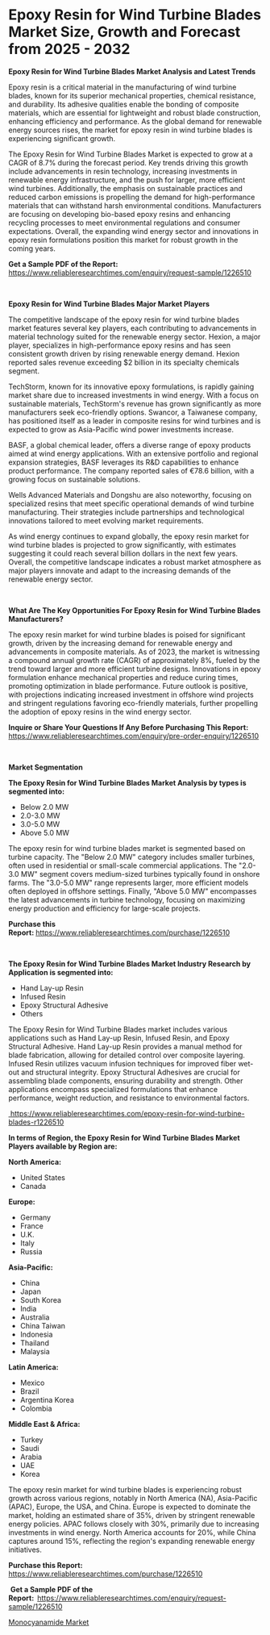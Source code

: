 <p><h1>Epoxy Resin for Wind Turbine Blades Market Size, Growth and Forecast from 2025 - 2032</h1></p><p><strong>Epoxy Resin for Wind Turbine Blades Market Analysis and Latest Trends</strong></p>
<p><p>Epoxy resin is a critical material in the manufacturing of wind turbine blades, known for its superior mechanical properties, chemical resistance, and durability. Its adhesive qualities enable the bonding of composite materials, which are essential for lightweight and robust blade construction, enhancing efficiency and performance. As the global demand for renewable energy sources rises, the market for epoxy resin in wind turbine blades is experiencing significant growth.</p><p>The Epoxy Resin for Wind Turbine Blades Market is expected to grow at a CAGR of 8.7% during the forecast period. Key trends driving this growth include advancements in resin technology, increasing investments in renewable energy infrastructure, and the push for larger, more efficient wind turbines. Additionally, the emphasis on sustainable practices and reduced carbon emissions is propelling the demand for high-performance materials that can withstand harsh environmental conditions. Manufacturers are focusing on developing bio-based epoxy resins and enhancing recycling processes to meet environmental regulations and consumer expectations. Overall, the expanding wind energy sector and innovations in epoxy resin formulations position this market for robust growth in the coming years.</p></p>
<p><strong>Get a Sample PDF of the Report:&nbsp;</strong> <a href="https://www.reliableresearchtimes.com/enquiry/request-sample/1226510?utm_campaign=2204&utm_medium=2&utm_source=Github&utm_content=ia&utm_term=02022025&utm_id=epoxy-resin-for-wind-turbine-blades">https://www.reliableresearchtimes.com/enquiry/request-sample/1226510</a></p>
<p>&nbsp;</p>
<p><strong>Epoxy Resin for Wind Turbine Blades Major Market Players</strong></p>
<p><p>The competitive landscape of the epoxy resin for wind turbine blades market features several key players, each contributing to advancements in material technology suited for the renewable energy sector. Hexion, a major player, specializes in high-performance epoxy resins and has seen consistent growth driven by rising renewable energy demand. Hexion reported sales revenue exceeding $2 billion in its specialty chemicals segment.</p><p>TechStorm, known for its innovative epoxy formulations, is rapidly gaining market share due to increased investments in wind energy. With a focus on sustainable materials, TechStorm's revenue has grown significantly as more manufacturers seek eco-friendly options. Swancor, a Taiwanese company, has positioned itself as a leader in composite resins for wind turbines and is expected to grow as Asia-Pacific wind power investments increase.</p><p>BASF, a global chemical leader, offers a diverse range of epoxy products aimed at wind energy applications. With an extensive portfolio and regional expansion strategies, BASF leverages its R&D capabilities to enhance product performance. The company reported sales of €78.6 billion, with a growing focus on sustainable solutions.</p><p>Wells Advanced Materials and Dongshu are also noteworthy, focusing on specialized resins that meet specific operational demands of wind turbine manufacturing. Their strategies include partnerships and technological innovations tailored to meet evolving market requirements.</p><p>As wind energy continues to expand globally, the epoxy resin market for wind turbine blades is projected to grow significantly, with estimates suggesting it could reach several billion dollars in the next few years. Overall, the competitive landscape indicates a robust market atmosphere as major players innovate and adapt to the increasing demands of the renewable energy sector.</p></p>
<p>&nbsp;</p>
<p><strong>What Are The Key Opportunities For Epoxy Resin for Wind Turbine Blades Manufacturers?</strong></p>
<p><p>The epoxy resin market for wind turbine blades is poised for significant growth, driven by the increasing demand for renewable energy and advancements in composite materials. As of 2023, the market is witnessing a compound annual growth rate (CAGR) of approximately 8%, fueled by the trend toward larger and more efficient turbine designs. Innovations in epoxy formulation enhance mechanical properties and reduce curing times, promoting optimization in blade performance. Future outlook is positive, with projections indicating increased investment in offshore wind projects and stringent regulations favoring eco-friendly materials, further propelling the adoption of epoxy resins in the wind energy sector.</p></p>
<p><strong>Inquire or Share Your Questions If Any Before Purchasing This Report:</strong> <a href="https://www.reliableresearchtimes.com/enquiry/pre-order-enquiry/1226510?utm_campaign=2204&utm_medium=2&utm_source=Github&utm_content=ia&utm_term=02022025&utm_id=epoxy-resin-for-wind-turbine-blades">https://www.reliableresearchtimes.com/enquiry/pre-order-enquiry/1226510</a></p>
<p>&nbsp;</p>
<p><strong>Market Segmentation</strong></p>
<p><strong>The Epoxy Resin for Wind Turbine Blades Market Analysis by types is segmented into:</strong></p>
<p><ul><li>Below 2.0 MW</li><li>2.0-3.0 MW</li><li>3.0-5.0 MW</li><li>Above 5.0 MW</li></ul></p>
<p><p>The epoxy resin for wind turbine blades market is segmented based on turbine capacity. The "Below 2.0 MW" category includes smaller turbines, often used in residential or small-scale commercial applications. The "2.0-3.0 MW" segment covers medium-sized turbines typically found in onshore farms. The "3.0-5.0 MW" range represents larger, more efficient models often deployed in offshore settings. Finally, "Above 5.0 MW" encompasses the latest advancements in turbine technology, focusing on maximizing energy production and efficiency for large-scale projects.</p></p>
<p><strong>Purchase this Report:&nbsp;</strong><a href="https://www.reliableresearchtimes.com/purchase/1226510?utm_campaign=2204&utm_medium=2&utm_source=Github&utm_content=ia&utm_term=02022025&utm_id=epoxy-resin-for-wind-turbine-blades">https://www.reliableresearchtimes.com/purchase/1226510</a></p>
<p>&nbsp;</p>
<p><strong>The Epoxy Resin for Wind Turbine Blades Market Industry Research by Application is segmented into:</strong></p>
<p><ul><li>Hand Lay-up Resin</li><li>Infused Resin</li><li>Epoxy Structural Adhesive</li><li>Others</li></ul></p>
<p><p>The Epoxy Resin for Wind Turbine Blades market includes various applications such as Hand Lay-up Resin, Infused Resin, and Epoxy Structural Adhesive. Hand Lay-up Resin provides a manual method for blade fabrication, allowing for detailed control over composite layering. Infused Resin utilizes vacuum infusion techniques for improved fiber wet-out and structural integrity. Epoxy Structural Adhesives are crucial for assembling blade components, ensuring durability and strength. Other applications encompass specialized formulations that enhance performance, weight reduction, and resistance to environmental factors.</p></p>
<p><a href="https://www.reliableresearchtimes.com/epoxy-resin-for-wind-turbine-blades-r1226510?utm_campaign=2204&utm_medium=2&utm_source=Github&utm_content=ia&utm_term=02022025&utm_id=epoxy-resin-for-wind-turbine-blades">&nbsp;https://www.reliableresearchtimes.com/epoxy-resin-for-wind-turbine-blades-r1226510</a></p>
<p><strong>In terms of Region, the Epoxy Resin for Wind Turbine Blades Market Players available by Region are:</strong></p>
<p>
    <p> <strong> North America: </strong>
        <ul>
            <li>United States</li>
            <li>Canada</li>
        </ul>
        </p> 
    <p> <strong> Europe: </strong>
        <ul>
            <li>Germany</li>
            <li>France</li>
            <li>U.K.</li>
            <li>Italy</li>
            <li>Russia</li>
        </ul>
        </p> 
    <p> <strong> Asia-Pacific: </strong>
        <ul>
            <li>China</li>
            <li>Japan</li>
            <li>South Korea</li>
            <li>India</li>
            <li>Australia</li>
            <li>China Taiwan</li>
            <li>Indonesia</li>
            <li>Thailand</li>
            <li>Malaysia</li>
        </ul>
        </p> 
    <p> <strong> Latin America: </strong>
        <ul>
            <li>Mexico</li>
            <li>Brazil</li>
            <li>Argentina Korea</li>
            <li>Colombia</li>
        </ul>
        </p> 
    <p> <strong> Middle East & Africa: </strong>
        <ul>
            <li>Turkey</li>
            <li>Saudi</li>
            <li>Arabia</li>
            <li>UAE</li>
            <li>Korea</li>
        </ul>
    </p>
    </p>
<p><p>The epoxy resin market for wind turbine blades is experiencing robust growth across various regions, notably in North America (NA), Asia-Pacific (APAC), Europe, the USA, and China. Europe is expected to dominate the market, holding an estimated share of 35%, driven by stringent renewable energy policies. APAC follows closely with 30%, primarily due to increasing investments in wind energy. North America accounts for 20%, while China captures around 15%, reflecting the region's expanding renewable energy initiatives.</p></p>
<p><strong>Purchase this Report: </strong><a href="https://www.reliableresearchtimes.com/purchase/1226510?utm_campaign=2204&utm_medium=2&utm_source=Github&utm_content=ia&utm_term=02022025&utm_id=epoxy-resin-for-wind-turbine-blades">https://www.reliableresearchtimes.com/purchase/1226510</a></p>
<p>&nbsp;<strong>Get a Sample PDF of the Report:&nbsp;&nbsp;</strong><a href="https://www.reliableresearchtimes.com/enquiry/request-sample/1226510?utm_campaign=2204&utm_medium=2&utm_source=Github&utm_content=ia&utm_term=02022025&utm_id=epoxy-resin-for-wind-turbine-blades">https://www.reliableresearchtimes.com/enquiry/request-sample/1226510</a></p>
<p><strong></strong></p>
<p><p><a href="https://github.com/tambraunrue691969/Market-Research-Report-List-1/blob/main/monocyanamide-market.md?utm_campaign=2204&utm_medium=2&utm_source=Github&utm_content=ia&utm_term=02022025&utm_id=epoxy-resin-for-wind-turbine-blades">Monocyanamide Market</a></p></p>